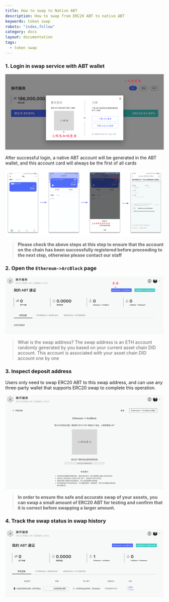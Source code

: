 ```yaml
---
title: How to swap to Native ABT
description: How to swap from ERC20 ABT to native ABT
keywords: token swap
robots: "index,follow"
category: docs
layout: documentation
tags:
  - token swap
---
```


### 1. Login in swap service with ABT wallet

![](../imgs/login_system.png)

After successful login, a native ABT account will be generated in the ABT wallet, and this account card will always be the first of all cards

![](../imgs/native_abt_account.png)

> **Please check the above steps at this step to ensure that the account on the chain has been successfully registered before proceeding to the next step, otherwise please contact our staff**

### 2. Open the `Ethereum->ArcBlock` page

![](../imgs/enter_deposit.png)

> What is the swap address? The swap address is an ETH account randomly generated by you based on your current asset chain DID account. This account is associated with your asset chain DID account one by one

### 3. Inspect deposit address

Users only need to swap ERC20 ABT to this swap address, and can use any three-party wallet that supports ERC20 swap to complete this operation.

![](../imgs/controll_address.png)

> **In order to ensure the safe and accurate swap of your assets, you can swap a small amount of ERC20 ABT for testing and confirm that it is correct before swapping a larger amount.**

### 4. Track the swap status in swap history

![](../imgs/deposit_history.png)
